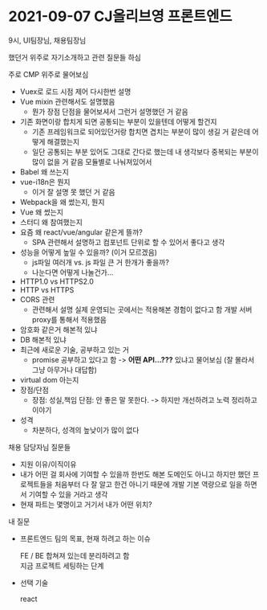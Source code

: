 # 2021-09-07 CJ올리브영 프론트엔드

9시, UI팀장님, 채용팀장님

했던거 위주로 자기소개하고 관련 질문들 하심

주로 CMP 위주로 물어보심

* Vuex로 로드 시점 제어 다시한번 설명
* Vue mixin 관련해서도 설명했음
  * 뭔가 장점 단점을 물어보셔서 그런거 설명했던 거 같음
* 기존 화면이랑 합치게 되면 공통되는 부분이 있을텐데 어떻게 할건지
  * 기존 프레임워크로 되어있던거랑 합치면 겹치는 부분이 많이 생길 거 같은데 어떻게 해결했는지
  * 일단 공통되는 부분 있어도 그대로 간다로 했는데 내 생각보다 중복되는 부분이 많이 없을 거 같음 모듈별로 나눠져있어서
* Babel 왜 쓰는지
* vue-i18n은 뭔지
  * 이거 잘 설명 못 했던 거 같음
* Webpack을 왜 썼는지, 뭔지
* Vue 왜 썼는지
* 스터디 왜 참여했는지
* 요즘 왜 react/vue/angular 같은게 뜰까?
  * SPA 관련해서 설명하고 컴포넌트 단위로 할 수 있어서 좋다고 생각
* 성능을 어떻게 높일 수 있을까? \(이거 모르겠음\)
  * js파일 여러개 vs. js 파일 큰 거 한개가 좋을까?
  * 나눈다면 어떻게 나눌건가...
* HTTP1.0 vs HTTPS2.0
* HTTP vs HTTPS
* CORS 관련
  * 관련해서 설명 실제 운영되는 곳에서는 적용해본 경험이 없다고 함 개발 서버 proxy를 통해서 적용했음
* 암호화 같은거 해본적 있냐
* DB 해본적 있냐
* 최근에 새로운 기술, 공부하고 있는 거
  * promise 공부하고 있다고 함  -&gt; **어떤 API...???** 있냐고 물어보심 \(잘 몰라서 그냥 아무거나 대답함\)
* virtual dom 아는지
* 장점/단점
  * 장점: 성실,책임 단점: 안 좋은 말 못한다. -&gt; 하지만 개선하려고 노력 정리하고 이야기
* 성격
  * 차분하다, 성격의 높낮이가 많이 없다

채용 담당자님 질문들

* 지원 이유/이직이유
* 내가 어떤 걸 회사에 기여할 수 있을까 한번도 해본 도메인도 아니고 하지만 했던 프로젝트들을 처음부터 다 잘 알고 한건 아니기 때문에 개발 기본 역량으로 일을 하면서 기여할 수 있을 거라고 생각
* 현재 파트는 몇명이고 거기서 내가 어떤 위치?

내 질문

* 프론트엔드 팀의 목표, 현재 하려고 하는 이슈

  FE / BE 합쳐져 있는데 분리하려고 함  
  지금 프로젝트 세팅하는 단계

* 선택 기술

  react

